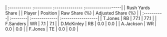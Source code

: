 | :----------- :--------- :-------------- :------------------|
|                      Rush Yards Share                      |
| Player     | Position | Raw Share (%) | Adjusted Share (%) |
| :----------| :--------| :-------------| :------------------|
| T.Jones    | RB       | 77.1          | 77.1               |
| F.Sanders  | WR       | 7.1           | 7.1                |
| D.McKinley | RB       | 0.0           | 0.0                |
| A.Jackson  | WR       | 0.0           | 0.0                |
| F.Jones    | TE       | 0.0           | 0.0                |